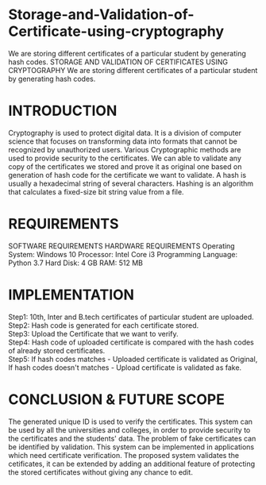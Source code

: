 # Storage-and-Validation-of-Certificate-using-cryptography
We are storing different certificates of a particular student by generating hash codes.
STORAGE AND VALIDATION OF CERTIFICATES USING CRYPTOGRAPHY
We are storing different certificates of a particular student by generating hash codes.

# INTRODUCTION
Cryptography is used to protect digital data. It is a division of computer science that focuses on transforming data into formats that cannot be recognized by unauthorized users.
Various Cryptographic methods are used to provide security to the certificates.
We can able to validate any copy of the certificates we stored and prove it as original one based on generation of hash code for the certificate we want to validate.
A hash is usually a hexadecimal string of several characters. Hashing is an algorithm that calculates a fixed-size bit string value from a file.

# REQUIREMENTS
SOFTWARE REQUIREMENTS                                                                                    HARDWARE REQUIREMENTS
Operating System: Windows 10                                                                            Processor: Intel Core i3
Programming Language: Python 3.7             Hard Disk: 4 GB
                                             RAM: 512 MB

# IMPLEMENTATION
Step1: 10th, Inter and B.tech certificates of particular student are uploaded.                    
Step2: Hash code is generated for each certificate stored.                                    
Step3: Upload the Certificate that we want to verify.                          
Step4: Hash code of uploaded certificate is compared with the hash codes of already stored certificates.                    
Step5: If hash codes matches - Uploaded certificate is validated as Original,                                                
                              If hash codes doesn't matches - Upload certificate is validated as fake.

# CONCLUSION & FUTURE SCOPE 
The generated unique ID is used to verify the certificates.
This system can be used by all the universities and colleges, in order to provide security to the certificates and the students' data.
The problem of fake certificates can be identified by validation.
This system can be implemented in applications which need certificate verification.
The proposed system validates the cetificates, it can be extended by adding an additional feature of protecting the stored certificates without giving any chance to edit.

